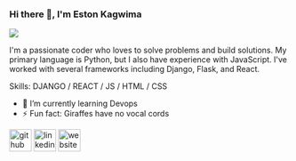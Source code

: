 ### Hi there 👋, I'm Eston Kagwima
![](https://streak-stats.demolab.com?user=kagus-code&theme=dark)

I'm a passionate coder who loves to solve problems and build solutions. My primary language is Python, but I also have experience with JavaScript. I've worked with several frameworks including Django, Flask, and React.

Skills: DJANGO / REACT / JS / HTML / CSS

- 🌱 I’m currently learning Devops 
- ⚡ Fun fact: Giraffes have no vocal cords 


[<img src='https://cdn.jsdelivr.net/npm/simple-icons@3.0.1/icons/github.svg' alt='github' height='40'>](https://github.com/kagus-code)  [<img src='https://cdn.jsdelivr.net/npm/simple-icons@3.0.1/icons/linkedin.svg' alt='linkedin' height='40'>](https://www.linkedin.com/in/https://www.linkedin.com/in/eston-kagwima//)  [<img src='https://cdn.jsdelivr.net/npm/simple-icons@3.0.1/icons/icloud.svg' alt='website' height='40'>](https://kagus-code.web.app/)  

